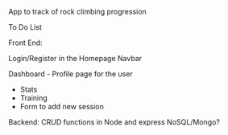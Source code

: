 App to track of rock climbing progression

To Do List

Front End:

Login/Register in the Homepage
Navbar

Dashboard - Profile page for the user
  - Stats
  - Training
  - Form to add new session


Backend:
CRUD functions in Node and express
NoSQL/Mongo?
